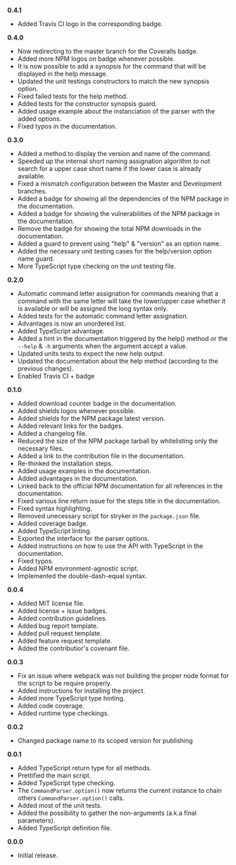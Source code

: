 **0.4.1**
- Added Travis CI logo in the corresponding badge.

**0.4.0**
- Now redirecting to the master branch for the Coveralls badge.
- Added more NPM logos on badge whenever possible.
- It is now possible to add a synopsis for the command that will be displayed in the help message.
- Updated the unit testings constructors to match the new synopsis option.
- Fixed failed tests for the help method.
- Added tests for the constructor synopsis guard.
- Added usage example about the instanciation of the parser with the added options.
- Fixed typos in the documentation.

**0.3.0**
- Added a method to display the version and name of the command.
- Speeded up the internal short naming assignation algorithm to not search for a upper case short name if the lower case is already available.
- Fixed a mismatch configuration between the Master and Development branches.
- Added a badge for showing all the dependencies of the NPM package in the documentation.
- Added a badge for showing the vulnerabilities of the NPM package in the documentation.
- Remove the badge for showing the total NPM downloads in the documentation.
- Added a guard to prevent using "help" & "version" as an option name.
- Added the necessary unit testing cases for the help/version option name guard.
- More TypeScript type checking on the unit testing file.

**0.2.0**
- Automatic command letter assignation for commands meaning that a command with the same letter will take the lower/upper case whether it is available or will be assigned the long syntax only.
- Added tests for the automatic command letter assignation.
- Advantages is now an unordered list.
- Added TypeScript advantage.
- Added a hint in the documentation triggered by the help() method or the `--help` & `-h` arguments when the argument accept a value.
- Updated units tests to expect the new help output.
- Updated the documentation about the help method (according to the previous changes).
- Enabled Travis CI + badge

**0.1.0**
- Added download counter badge in the documentation.
- Added shields logos whenever possible.
- Added shields for the NPM package latest version.
- Added relevant links for the badges.
- Added a changelog file.
- Reduced the size of the NPM package tarball by whitelisting only the necessary files.
- Added a link to the contribution file in the documentation.
- Re-thinked the installation steps.
- Added usage examples in the documentation.
- Added advantages in the documentation.
- Linked back to the official NPM documentation for all references in the documentation.
- Fixed various line return issue for the steps title in the documentation.
- Fixed syntax highlighting.
- Removed unecessary script for stryker in the `package.json` file.
- Added coverage badge.
- Added TypeScript linting.
- Exported the interface for the parser options.
- Added instructions on how to use the API with TypeScript in the documentation.
- Fixed typos.
- Added NPM environment-agnostic script.
- Implemented the double-dash-equal syntax.

**0.0.4**
- Added MIT license file.
- Added license + issue badges.
- Added contribution guidelines.
- Added bug report template.
- Added pull request template.
- Added feature request template.
- Added the contributior's covenant file.

**0.0.3**
- Fix an issue where webpack was not building the proper node format for the script to be require properly.
- Added instructions for installing the project.
- Added more TypeScript type hinting.
- Added code coverage.
- Added runtime type checkings.

**0.0.2**
- Changed package name to its scoped version for publishing

**0.0.1**
- Added TypeScript return type for all methods.
- Prettified the main script.
- Added TypeScript type checking.
- The `CommandParser.option()` now returns the current instance to chain others `CommandParser.option()` calls.
- Added most of the unit tests.
- Added the possibility to gather the non-arguments (a.k.a final parameters).
- Added TypeScript definition file.


**0.0.0**
- Initial release.